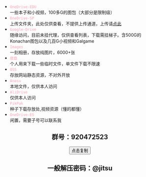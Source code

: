 - <font color="#FFA0B4"><code>OneDrive-EDU</code></font><br> 一些本子和小视频，100多G的图包（大部分是限制级）<br>
- <font color="#FFA0B4"><code>OneDrive-SP</code></font><br> 上传文件夹，此处仅供查看，不提供上传通道，上传请[点此](https://one.jitsu.top/sp/)<br>
- <font color="#FFA0B4"><code>Google-Drive</code></font><br> 随缘访问，目前未挂代理，仅供查看列表，下载需挂梯子。含500G的Konachan图包以及几百G小视频和Galgame<br>
- <font color="#FFA0B4"><code>Images</code></font><br> 一刻相册，存放纯图片，6000+张<br>
- <font color="#FFA0B4"><code>度盘</code></font><br> 个人用来下载一些临时文件，单文件下载不限速<br>
- <font color="#FFA0B4"><code>OSS</code></font><br> 存放网站静态资源，不对外开放<br>
- <font color="#FFA0B4"><code>Anosu</code></font><br> 本地文件，仅供本人访问<br>
- <font color="#FFA0B4"><code>AliDrive</code></font><br> 仅供本人访问<br>
- <font color="#FFA0B4"><code>PikPak</code></font><br> 种子下载存放处,视频资源（懂的都懂）<br>
- <font color="#FFA0B4"><code>OneDrive-E5</code></font><br> 闲置，需要子号可以联系我

<div align=center><center><h2>群号：920472523</h2><button id="copy" class="btn chakra-button" data-clipboard-text="920472523">点击复制</button></center></div>

<div align=center><center><h2>一般解压密码：@jitsu</h2></center></div>
